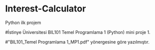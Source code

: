# Interest-Calculator
Python ilk projem 

#İstinye Üniversitesi BIL101 Temel Programlama 1 (Python) mini proje 1.

#"BIL101_Temel Programlama 1_MP1.pdf" yönergesine göre yazılmıştır.
